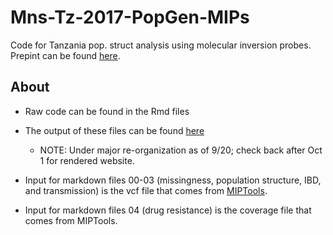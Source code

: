 # Mns-Tz-2017-PopGen-MIPs

Code for Tanzania pop. struct analysis using molecular inversion probes. Prepint can be found [here](https://www.biorxiv.org/content/10.1101/2020.05.09.085225v1).

## About

- Raw code can be found in the Rmd files
- The output of these files can be found [here](https://kmogroethe.github.io/Mns-Tz-2017-PopGen-MIPs/) 
    - NOTE: Under major re-organization as of 9/20; check back after Oct 1 for rendered website.

- Input for markdown files 00-03 (missingness, population structure, IBD, and transmission) is the vcf file that comes from [MIPTools](https://github.com/bailey-lab/MIPTools). 
- Input for markdown files 04 (drug resistance) is the coverage file that comes from MIPTools. 

